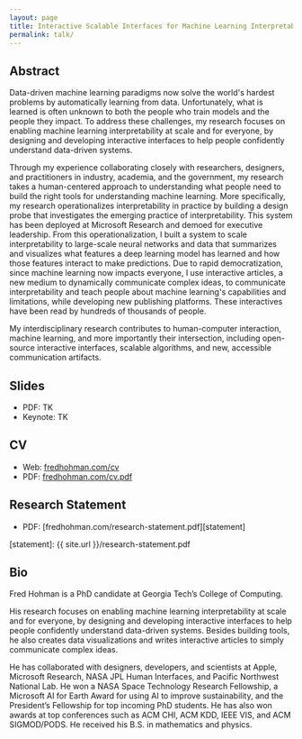 ```yaml
---
layout: page
title: Interactive Scalable Interfaces for Machine Learning Interpretability
permalink: talk/
---
```


## Abstract
Data-driven machine learning paradigms now solve the world's hardest problems by automatically learning from data. Unfortunately, what is learned is often unknown to both the people who train models and the people they impact. To address these challenges, my research focuses on enabling machine learning interpretability at scale and for everyone, by designing and developing interactive interfaces to help people confidently understand data-driven systems. 

Through my experience collaborating closely with researchers, designers, and practitioners in industry, academia, and the government, my research takes a human-centered approach to understanding what people need to build the right tools for understanding machine learning. More specifically, my research operationalizes interpretability in practice by building a design probe that investigates the emerging practice of interpretability. This system has been deployed at Microsoft Research and demoed for executive leadership. From this operationalization, I built a system to scale interpretability to large-scale neural networks and data that summarizes and visualizes what features a deep learning model has learned and how those features interact to make predictions. Due to rapid democratization, since machine learning now impacts everyone, I use interactive articles, a new medium to dynamically communicate complex ideas, to communicate interpretability and teach people about machine learning's capabilities and limitations, while developing new publishing platforms. These interactives have been read by hundreds of thousands of people.

My interdisciplinary research contributes to human-computer interaction, machine learning, and more importantly their intersection, including open-source interactive interfaces, scalable algorithms, and new, accessible communication artifacts.

## Slides
* PDF: TK
* Keynote: TK

## CV
* Web: [fredhohman.com/cv][cv]
* PDF: [fredhohman.com/cv.pdf][cv-pdf]

## Research Statement
* PDF: [fredhohman.com/research-statement.pdf][statement]

[cv]: https://fredhohman.com/cv
[cv-pdf]: https://fredhohman.com/cv.pdf
[statement]: {{ site.url }}/research-statement.pdf

## Bio
Fred Hohman is a PhD candidate at Georgia Tech’s College of Computing.

His research focuses on enabling machine learning interpretability at scale and for everyone, by designing and developing interactive interfaces to help people confidently understand data-driven systems. Besides building tools, he also creates data visualizations and writes interactive articles to simply communicate complex ideas.

He has collaborated with designers, developers, and scientists at Apple, Microsoft Research, NASA JPL Human Interfaces, and Pacific Northwest National Lab. He won a NASA Space Technology Research Fellowship, a Microsoft AI for Earth Award for using AI to improve sustainability, and the President’s Fellowship for top incoming PhD students. He has also won awards at top conferences such as ACM CHI, ACM KDD, IEEE VIS, and ACM SIGMOD/PODS. He received his B.S. in mathematics and physics.
